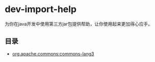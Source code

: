 # dev-import-help
为你在java开发中使用第三方jar包提供帮助，让你使用起来更加得心应手。

## 目录

* [org.apache.commons:commons-lang3](https://github.com/liulei0803/dev-import-help/tree/master/org/apache/commons/commons-lang3)
